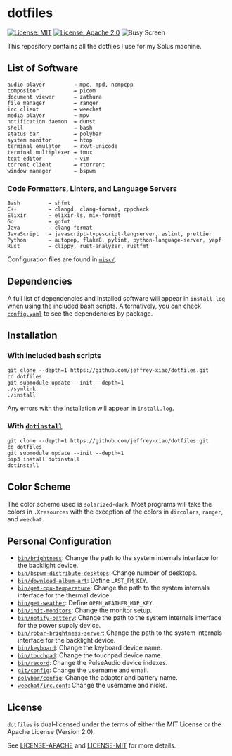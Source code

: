 # dotfiles

[![License: MIT](https://img.shields.io/badge/License-MIT-yellow.svg)](https://opensource.org/licenses/MIT)
[![License: Apache 2.0](https://img.shields.io/badge/License-Apache%202.0-blue.svg)](https://opensource.org/licenses/Apache-2.0)
![Busy Screen](screenshots/busy.png)

This repository contains all the dotfiles I use for my Solus machine.

## List of Software

```
audio player         → mpc, mpd, ncmpcpp
compositor           → picom
document viewer      → zathura
file manager         → ranger
irc client           → weechat
media player         → mpv
notification daemon  → dunst
shell                → bash
status bar           → polybar
system monitor       → htop
terminal emulator    → rxvt-unicode
terminal multiplexer → tmux
text editor          → vim
torrent client       → rtorrent
window manager       → bspwm
```

### Code Formatters, Linters, and Language Servers

```
Bash         → shfmt
C++          → clangd, clang-format, cppcheck
Elixir       → elixir-ls, mix-format
Go           → gofmt
Java         → clang-format
JavaScript   → javascript-typescript-langserver, eslint, prettier
Python       → autopep, flake8, pylint, python-language-server, yapf
Rust         → clippy, rust-analyzer, rustfmt
```

Configuration files are found in [`misc/`](misc/).

## Dependencies

A full list of dependencies and installed software will appear in `install.log` when using the
included bash scripts. Alternatively, you can check [`config.yaml`](config.yaml) to see the
dependencies by package.

## Installation

### With included bash scripts

```
git clone --depth=1 https://github.com/jeffrey-xiao/dotfiles.git
cd dotfiles
git submodule update --init --depth=1
./symlink
./install
```

Any errors with the installation will appear in `install.log`.

### With [`dotinstall`](https://github.com/jeffrey-xiao/dotinstall)

```
git clone --depth=1 https://github.com/jeffrey-xiao/dotfiles.git
cd dotfiles
git submodule update --init --depth=1
pip3 install dotinstall
dotinstall
```

## Color Scheme

The color scheme used is `solarized-dark`. Most programs will take the colors in `.Xresources` with
the exception of the colors in `dircolors`, `ranger`, and `weechat`.

## Personal Configuration

- [`bin/brightness`](bin/brightness): Change the path to the system internals interface for the
  backlight device.
- [`bin/bspwm-distribute-desktops`](bin/bspwm-distribute-desktops): Change number of desktops.
- [`bin/download-album-art`](bin/download-album-art): Define `LAST_FM_KEY`.
- [`bin/get-cpu-temperature`](bin/get-cpu-temperature): Change the path to the system internals
  interface for the thermal device.
- [`bin/get-weather`](bin/get-weather): Define `OPEN_WEATHER_MAP_KEY`.
- [`bin/init-monitors`](bin/init-monitors): Change the monitor setup.
- [`bin/notify-battery`](bin/notify-battery): Change the path to the system internals interface for
  the power supply device.
- [`bin/robar-brightness-server`](bin/robar-brightness-server): Change the path to the system
  internals interface for the backlight device.
- [`bin/keyboard`](bin/keyboard): Change the keyboard device name.
- [`bin/touchpad`](bin/touchpad): Change the touchpad device name.
- [`bin/record`](bin/record): Change the PulseAudio device indexes.
- [`git/config`](git/config): Change the username and email.
- [`polybar/config`](polybar/config): Change the adapter and battery name.
- [`weechat/irc.conf`](weechat/irc.conf): Change the username and nicks.

## License

`dotfiles` is dual-licensed under the terms of either the MIT License or the Apache License
(Version 2.0).

See [LICENSE-APACHE](LICENSE-APACHE) and [LICENSE-MIT](LICENSE-MIT) for more details.
